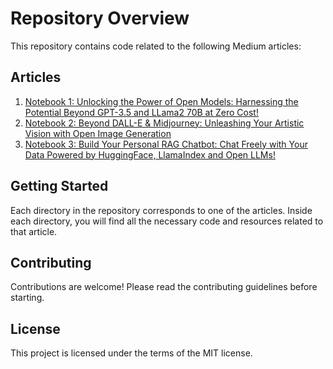 # Repository Overview

This repository contains code related to the following Medium articles:

## Articles

1. [Notebook 1: Unlocking the Power of Open Models: Harnessing the Potential Beyond GPT-3.5 and LLama2 70B at Zero Cost!](https://sabeerali.medium.com/unlocking-the-power-of-open-models-harnessing-the-potential-beyond-gpt-3-5-5f585d23c0cc)
2. [Notebook 2: Beyond DALL-E & Midjourney: Unleashing Your Artistic Vision with Open Image Generation](https://sabeerali.medium.com/beyond-dall-e-midjourney-unleashing-your-artistic-vision-with-open-image-generation-4a3b0a68d775 )
3. [Notebook 3: Build Your Personal RAG Chatbot: Chat Freely with Your Data Powered by HuggingFace, LlamaIndex and Open LLMs!](https://sabeerali.medium.com/build-your-personal-rag-chatbot-chat-freely-with-your-data-powered-by-llamaindex-and-open-llms-63eb8ad1a053)

## Getting Started

Each directory in the repository corresponds to one of the articles. Inside each directory, you will find all the necessary code and resources related to that article.

## Contributing

Contributions are welcome! Please read the contributing guidelines before starting.

## License

This project is licensed under the terms of the MIT license.

